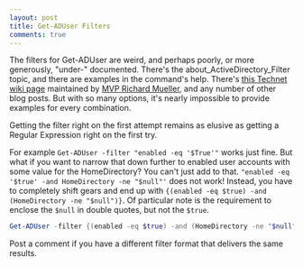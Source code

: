 ```yaml
---
layout: post
title: Get-ADUser Filters
comments: true
---
```

The filters for Get-ADUser are weird, and perhaps poorly, or more generously, "under-" documented.  There's the about_ActiveDirectory_Filter topic, and there are examples in the command's help.  There's [this Technet wiki page](https://social.technet.microsoft.com/wiki/contents/articles/28485.filters-with-powershell-active-directory-module-cmdlets.aspx) maintained by [MVP Richard Mueller](http://www.rlmueller.net/), and any number of other blog posts.  But with so many options, it's nearly impossible to provide examples for every combination.
  
Getting the filter right on the first attempt remains as elusive as getting a Regular Expression right on the first try.
  
For example `Get-ADUser -filter "enabled -eq '$True'"` works just fine.  But what if you want to narrow that down further to enabled user accounts with some value for the HomeDirectory?  You can't just add to that.  `"enabled -eq '$true' -and HomeDirectory -ne "$null"'` does not work!  Instead, you have to completely shift gears and end up with `{(enabled -eq $true) -and (HomeDirectory -ne "$null")}`. Of particular note is the requirement to enclose the `$null` in double quotes, but not the `$true`.
```PowerShell
Get-ADUser -filter {(enabled -eq $true) -and (HomeDirectory -ne "$null")}
```
Post a comment if you have a different filter format that delivers the same results.
